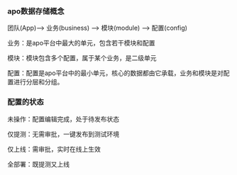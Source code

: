 ### apo数据存储概念

团队(App)--> 业务(business) --> 模块(module) --> 配置(config)

业务：是apo平台中最大的单元，包含若干模块和配置

模块：模块包含多个配置，属于某个业务，是二级单元

配置：配置是apo平台中的最小单元，核心的数据都由它承载，业务和模块是对配置进行分层和分组。

### 配置的状态

未操作：配置编辑完成，处于待发布状态

仅提测：无需审批，一键发布到测试环境

仅上线：需审批，实时在线上生效

全部署：既提测又上线